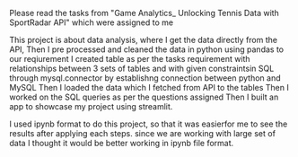 Please read the tasks from "Game Analytics_ Unlocking Tennis Data with SportRadar API" which were assigned to me

This project is about data analysis, where I get the data directly from the API, 
Then I pre processed and cleaned the data in python using pandas to our reqiurement
I created table as per the tasks requirement with relationships between 3 sets of tables and with given constraintsin SQL through mysql.connector by establishng connection between python and MySQL
Then I loaded the data which I fetched from API to the tables
Then I worked on the SQL queries as per the questions assigned
Then I built an app to showcase my project using streamlit.


I used ipynb format to do this project, so that it was easierfor me to see the results after applying each steps. since we are working with large set of data I thought it would be better working in ipynb file format.
